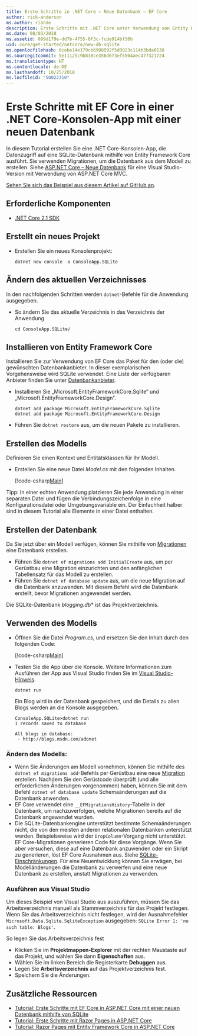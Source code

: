 ```yaml
---
title: Erste Schritte in .NET Core – Neue Datenbank – EF Core
author: rick-anderson
ms.author: riande
description: Erste Schritte mit .NET Core unter Verwendung von Entity Framework Core
ms.date: 08/03/2018
ms.assetid: 099d179e-dd7b-4755-8f3c-fcde914bf50b
uid: core/get-started/netcore/new-db-sqlite
ms.openlocfilehash: 6cebe14e179cb6998592f5d3823c114b3bda0138
ms.sourcegitcommit: 5e11125c9b838ce356d673ef5504aec477321724
ms.translationtype: HT
ms.contentlocale: de-DE
ms.lasthandoff: 10/25/2018
ms.locfileid: "50022310"
---
```

# <a name="getting-started-with-ef-core-on-net-core-console-app-with-a-new-database"></a>Erste Schritte mit EF Core in einer .NET Core-Konsolen-App mit einer neuen Datenbank

In diesem Tutorial erstellen Sie eine .NET Core-Konsolen-App, die Datenzugriff auf eine SQLite-Datenbank mithilfe von Entity Framework Core ausführt. Sie verwenden Migrationen, um die Datenbank aus dem Modell zu erstellen. Siehe [ASP.NET Core – Neue Datenbank](xref:core/get-started/aspnetcore/new-db) für eine Visual Studio-Version mit Verwendung von ASP.NET Core MVC.

[Sehen Sie sich das Beispiel aus diesem Artikel auf GitHub an](https://github.com/aspnet/EntityFramework.Docs/tree/master/samples/core/GetStarted/NetCore/ConsoleApp.SQLite).

## <a name="prerequisites"></a>Erforderliche Komponenten

* [.NET Core 2.1 SDK](https://www.microsoft.com/net/core)

## <a name="create-a-new-project"></a>Erstellt ein neues Projekt

* Erstellen Sie ein neues Konsolenprojekt:

  ``` Console
  dotnet new console -o ConsoleApp.SQLite
  ```
## <a name="change-the-current-directory"></a>Ändern des aktuellen Verzeichnisses

In den nachfolgenden Schritten werden `dotnet`-Befehle für die Anwendung ausgegeben.

* So ändern Sie das aktuelle Verzeichnis in das Verzeichnis der Anwendung

  ``` Console
  cd ConsoleApp.SQLite/
  ```
## <a name="install-entity-framework-core"></a>Installieren von Entity Framework Core

Installieren Sie zur Verwendung von EF Core das Paket für den (oder die) gewünschten Datenbankanbieter. In dieser exemplarischen Vorgehensweise wird SQLite verwendet. Eine Liste der verfügbaren Anbieter finden Sie unter [Datenbankanbieter](../../providers/index.md).

* Installieren Sie „Microsoft.EntityFrameworkCore.Sqlite“ und „Microsoft.EntityFrameworkCore.Design“.

  ```Console
  dotnet add package Microsoft.EntityFrameworkCore.Sqlite
  dotnet add package Microsoft.EntityFrameworkCore.Design
  ```

* Führen Sie `dotnet restore` aus, um die neuen Pakete zu installieren.

## <a name="create-the-model"></a>Erstellen des Modells

Definieren Sie einen Kontext und Entitätsklassen für Ihr Modell.

* Erstellen Sie eine neue Datei *Model.cs* mit den folgenden Inhalten.

  [!code-csharp[Main](../../../../samples/core/GetStarted/NetCore/ConsoleApp.SQLite/Model.cs)]

Tipp: In einer echten Anwendung platzieren Sie jede Anwendung in einer separaten Datei und fügen die Verbindungszeichenfolge in eine Konfigurationsdatei oder Umgebungsvariable ein. Der Einfachheit halber sind in diesem Tutorial alle Elemente in einer Datei enthalten.

## <a name="create-the-database"></a>Erstellen der Datenbank

Da Sie jetzt über ein Modell verfügen, können Sie mithilfe von [Migrationen](xref:core/managing-schemas/migrations/index) eine Datenbank erstellen.

* Führen Sie `dotnet ef migrations add InitialCreate` aus, um per Gerüstbau eine Migration einzurichten und den anfänglichen Tabellensatz für das Modell zu erstellen.
* Führen Sie `dotnet ef database update` aus, um die neue Migration auf die Datenbank anzuwenden. Mit diesem Befehl wird die Datenbank erstellt, bevor Migrationen angewendet werden.

Die SQLite-Datenbank *blogging.db** ist das Projektverzeichnis.

## <a name="use-the-model"></a>Verwenden des Modells

* Öffnen Sie die Datei *Program.cs*, und ersetzen Sie den Inhalt durch den folgenden Code:

  [!code-csharp[Main](../../../../samples/core/GetStarted/NetCore/ConsoleApp.SQLite/Program.cs)]

* Testen Sie die App über die Konsole. Weitere Informationen zum Ausführen der App aus Visual Studio finden Sie im [Visual Studio-Hinweis](#vs).

  `dotnet run`

  Ein Blog wird in der Datenbank gespeichert, und die Details zu allen Blogs werden an die Konsole ausgegeben.

  ```Console
  ConsoleApp.SQLite>dotnet run
  1 records saved to database

  All blogs in database:
   - http://blogs.msdn.com/adonet
  ```

### <a name="changing-the-model"></a>Ändern des Modells:

- Wenn Sie Änderungen am Modell vornehmen, können Sie mithilfe des `dotnet ef migrations add`-Befehls per Gerüstbau eine neue [Migration](xref:core/managing-schemas/migrations/index) erstellen. Nachdem Sie den Gerüstcode überprüft (und alle erforderlichen Änderungen vorgenommen) haben, können Sie mit dem Befehl `dotnet ef database update` Schemaänderungen auf die Datenbank anwenden.
- EF Core verwendet eine `__EFMigrationsHistory`-Tabelle in der Datenbank, um nachzuverfolgen, welche Migrationen bereits auf die Datenbank angewendet wurden.
- Die SQLite-Datenbankengine unterstützt bestimmte Schemaänderungen nicht, die von den meisten anderen relationalen Datenbanken unterstützt werden. Beispielsweise wird der `DropColumn`-Vorgang nicht unterstützt. EF Core-Migrationen generieren Code für diese Vorgänge. Wenn Sie aber versuchen, diese auf eine Datenbank anzuwenden oder ein Skript zu generieren, löst EF Core Ausnahmen aus. Siehe [SQLite-Einschränkungen](../../providers/sqlite/limitations.md). Für eine Neuentwicklung können Sie erwägen, bei Modelländerungen die Datenbank zu verwerfen und eine neue Datenbank zu erstellen, anstatt Migrationen zu verwenden.

<a name="vs"></a>
### <a name="run-from-visual-studio"></a>Ausführen aus Visual Studio

Um dieses Beispiel von Visual Studio aus auszuführen, müssen Sie das Arbeitsverzeichnis manuell als Stammverzeichnis für das Projekt festlegen. Wenn Sie das Arbeitsverzeichnis nicht festlegen, wird der Ausnahmefehler `Microsoft.Data.Sqlite.SqliteException` ausgegeben: `SQLite Error 1: 'no such table: Blogs'`.

So legen Sie das Arbeitsverzeichnis fest

* Klicken Sie im **Projektmappen-Explorer** mit der rechten Maustaste auf das Projekt, und wählen Sie dann **Eigenschaften** aus.
* Wählen Sie im linken Bereich die Registerkarte **Debuggen** aus.
* Legen Sie **Arbeitsverzeichnis** auf das Projektverzeichnis fest.
* Speichern Sie die Änderungen.

## <a name="additional-resources"></a>Zusätzliche Ressourcen

* [Tutorial: Erste Schritte mit EF Core in ASP.NET Core mit einer neuen Datenbank mithilfe von SQLite](xref:core/get-started/aspnetcore/new-db)
* [Tutorial: Erste Schritte mit Razor Pages in ASP.NET Core](https://docs.microsoft.com/aspnet/core/tutorials/razor-pages/razor-pages-start)
* [Tutorial: Razor Pages mit Entity Framework Core in ASP.NET Core](https://docs.microsoft.com/aspnet/core/data/ef-rp/intro)
